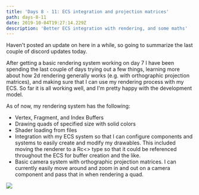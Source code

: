 ```yaml
---
title: 'Days 8 - 11: ECS integration and projection matrices'
path: days-8-11
date: 2019-10-04T19:27:14.229Z
description: 'Better ECS integration with rendering, and some maths'
---
```


Haven't posted an update on here in a while, so going to summarize the last couple of discord updates today.

After getting a basic rendering system working on day 7 I have been spending the last couple of days trying out a few things, learning more about how 2d rendering generally works (e.g. with orthographic projection matrices), and making sure that I can use my rendering process with my ECS. So far it is all working well, and I'm pretty happy with the development model.

As of now, my rendering system has the following:
- Vertex, Fragment, and Index Buffers
- Drawing quads of specified size with solid colors
- Shader loading from files
- Integration with my ECS system so that I can configure components and systems to easily create and modify my drawables. This included moving the renderer to a Rc<> type so that it could be referenced throughout the ECS for buffer creation and the like.
- Basic camera system with orthographic projection matrices. I can currently easily move around and zoom in and out on a camera component and pass that in when rendering a quad.

![](/img/ortho_matrix.gif)
